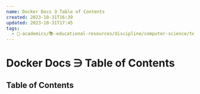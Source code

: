 ```yaml
---
name: Docker Docs ∋ Table of Contents
created: 2023-10-31T16:39
updated: 2023-10-31T17:45
tags:
  - 🔴-academics/📚-educational-resources/discipline/computer-science/technology/docker
---
```


# Docker Docs ∋ Table of Contents

## Table of Contents

